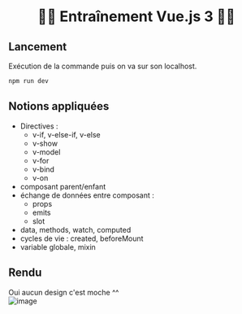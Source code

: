 # <h1 align="center">👨‍💻 Entraînement Vue.js 3 👩‍💻</h1>

## Lancement
Exécution de la commande puis on va sur son localhost.      
```bash
npm run dev
```

## Notions appliquées
- Directives : 
   - v-if, v-else-if, v-else
   - v-show
   - v-model
   - v-for
   - v-bind
   - v-on
- composant parent/enfant
- échange de données entre composant :
   - props
   - emits
   - slot
- data, methods, watch, computed
- cycles de vie : created, beforeMount
- variable globale, mixin

## Rendu
Oui aucun design c'est moche ^^  
![image](https://github.com/axelleP/Vuejs-3-training/assets/3285758/ec915e21-88f9-4a56-b103-b454888b745a)


